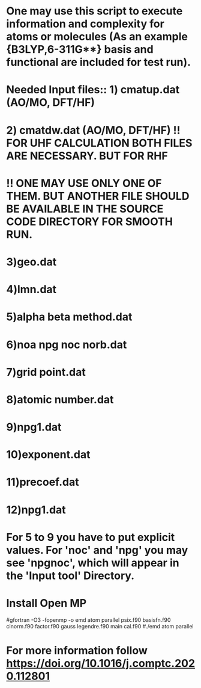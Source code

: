 
#  One may use this script to execute information and complexity for atoms or molecules (As an example {B3LYP,6-311G**} basis and functional are included for test run). 
# Needed Input files:: 1) cmatup.dat (AO/MO, DFT/HF) 
#                       2) cmatdw.dat (AO/MO, DFT/HF)               !! FOR UHF CALCULATION BOTH FILES ARE NECESSARY. BUT FOR RHF  
#                                                                   !! ONE MAY USE ONLY ONE OF THEM. BUT ANOTHER FILE SHOULD BE AVAILABLE IN THE SOURCE CODE DIRECTORY FOR SMOOTH RUN.  
#
#                       3)geo.dat
#                       4)lmn.dat
#                       5)alpha beta method.dat
#                       6)noa npg noc norb.dat
#                       7)grid point.dat
#                       8)atomic number.dat
#                       9)npg1.dat
#                      10)exponent.dat
#                      11)precoef.dat
#                      12)npg1.dat                      

# For 5 to 9 you have to put explicit values. For 'noc' and 'npg' you may see 'npgnoc', which will appear in the 'Input tool' Directory.   


# Install Open MP 
 
#gfortran -O3 -fopenmp -o emd atom parallel psix.f90 basisfn.f90 cinorm.f90 factor.f90 gauss legendre.f90 main cal.f90 
#./emd atom parallel

# For more information follow https://doi.org/10.1016/j.comptc.2020.112801
 




























 





